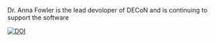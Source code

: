 Dr. Anna Fowler is the lead devoloper of DECoN and is continuing to support the software 

[![DOI](https://zenodo.org/badge/61812183.svg)](https://zenodo.org/badge/latestdoi/61812183)
